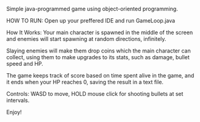 Simple java-programmed game using object-oriented programming.

HOW TO RUN:
Open up your preffered IDE and run GameLoop.java

How It Works:
Your main character is spawned in the middle of the screen and enemies will start spawning at random directions, infinitely.

Slaying enemies will make them drop coins which the main character can collect, using them to make upgrades to its stats, such as damage, bullet speed and HP.

The game keeps track of score based on time spent alive in the game, and it ends when your HP reaches 0, saving the result in a text file.

Controls:
WASD to move, HOLD mouse click for shooting bullets at set intervals.

Enjoy!
